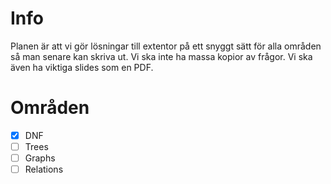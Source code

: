 # Info
Planen är att vi gör lösningar till extentor på ett snyggt sätt för alla områden så man senare kan skriva ut. Vi ska inte ha massa kopior av frågor. Vi ska även ha viktiga slides som en PDF.

# Områden
- [x] DNF
- [ ] Trees
- [ ] Graphs
- [ ] Relations